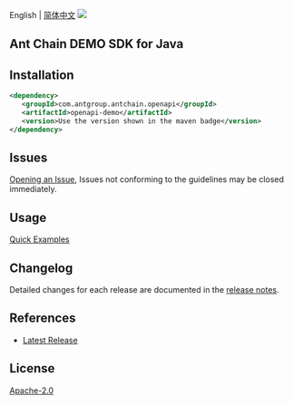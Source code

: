 English | [简体中文](README-CN.md)
![](https://aliyunsdk-pages.alicdn.com/icons/AlibabaCloud.svg)

## Ant Chain DEMO SDK for Java

## Installation

```xml
<dependency>
   <groupId>com.antgroup.antchain.openapi</groupId>
   <artifactId>openapi-demo</artifactId>
   <version>Use the version shown in the maven badge</version>
</dependency>
```

## Issues
[Opening an Issue](https://github.com/alipay/antchain-openapi-prod-sdk/issues/new), Issues not conforming to the guidelines may be closed immediately.

## Usage
[Quick Examples](https://github.com/alipay/antchain-openapi-prod-sdk/blob/master/docs/0-Examples-EN.md#quick-examples)

## Changelog
Detailed changes for each release are documented in the [release notes](./ChangeLog.txt).

## References
* [Latest Release](https://github.com/alipay/antchain-openapi-prod-sdk/)

## License
[Apache-2.0](http://www.apache.org/licenses/LICENSE-2.0)
